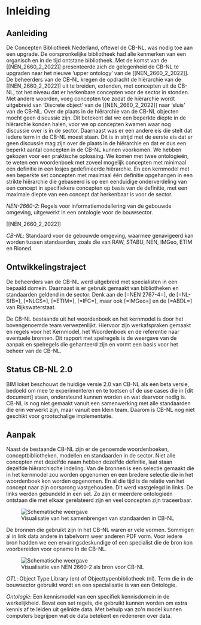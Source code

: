 # Inleiding

## Aanleiding
De Concepten Bibliotheek Nederland, oftewel de CB-NL, was nodig toe aan een upgrade. De oorspronkelijke bibliotheek had alle kenmerken van een organisch en in de tijd ontstane bibliotheek. Met de komst van de [[NEN_2660_2_2022]] presenteerde zich de gelegenheid de CB-NL te upgraden naar het nieuwe ‘upper ontology’ van de [[NEN_2660_2_2022]]. De beheerders van de CB-NL kregen de opdracht de hiërarchie van de [[NEN_2660_2_2022]] uit te breiden, extenden, met concepten uit de CB-NL, tot het niveau dat er herkenbare concepten voor de sector in stonden. Met andere woorden, voeg concepten toe zodat de hiërarchie wordt uitgebreid van ‘Discrete object’ van de [[NEN_2660_2_2022]] naar ‘sluis’ van de CB-NL.
Over de plaats in de hiërarchie van de CB-NL objecten mocht geen discussie zijn. Dit betekent dat we een beperkte diepte in de hiërarchie konden halen, voor we op concepten kwamen waar nog discussie over is in de sector.
Daarnaast was er een andere eis die stelt dat iedere term in de CB-NL moest staan. Dit is in strijd met de eerste eis dat er geen discussie mag zijn over de plaats in de hiërarchie en dat er dus een beperkt aantal concepten in de CB-NL kunnen voorkomen.
We hebben gekozen voor een praktische oplossing. We komen met twee ontologieën, te weten een woordenboek met zoveel mogelijk concepten met minimaal één definitie in een losjes gedefinieerde hiërarchie. En een kernmodel met een beperkte set concepten met maximaal één definitie opgehangen in een strikte hiërarchie die gebaseerd is op een eenduidige onderverdeling van een concept in specifiekere concepten op basis van de definitie, met een maximale diepte van een concept dat herkenbaar is voor de sector.


<dfn data-lt="NEN-2660-2" class="lint-ignore">NEN-2660-2</dfn>: Regels voor informatiemodellering van de gebouwde omgeving, uitgewerkt in een ontologie voor de bouwsector.</p> [[NEN_2660_2_2022]]

<dfn data-lt="CB-NL" class="lint-ignore">CB-NL</dfn>: Standaard voor de gebouwde omgeving, waarmee genavigeerd kan worden tussen standaarden, zoals die van RAW, STABU, NEN, IMGeo, ETIM en Rioned.</p>


## Ontwikkelingstraject
De beheerders van de CB-NL werd uitgebreid met specialisten in een bepaald domein. Daarnaast is er gebruik gemaakt van bibliotheken en standaarden geldend in de sector. Denk aan de [=NEN 2767-4=], de [=NL-SfB=], [=NLCS=], [=ETIM=], [=IFC=], maar ook [=IMGeo=] en de [=ABDL=] van Rijkswaterstaat.

De CB-NL bestaande uit het woordenboek en het kernmodel is door het bovengenoemde team verwezenlijkt. Hiervoor zijn werkafspraken gemaakt en regels voor het Kernmodel, het Woordenboek en de referentie naar eventuele bronnen. Dit rapport met spelregels is de weergave van de aanpak en spelregels die gehanteerd zijn en vormt een basis voor het beheer van de CB-NL.

## Status CB-NL 2.0
BIM loket beschouwt de huidige versie 2.0 van CB-NL als een beta versie, bedoeld om mee te experimenteren en te toetsen of de use cases die in [dit document] staan, ondersteund kunnen worden en wat daarvoor nodig is. CB-NL is nog niet gemaakt vanuit een samenwerking met alle standaarden die erin verwerkt zijn, maar vanuit een klein team. Daarom is CB-NL nog niet geschikt voor grootschalige implementatie.

## Aanpak
Naast de bestaande CB-NL zijn er de genoemde woordenboeken, conceptbibliotheken, modellen en standaarden in de sector. Niet alle concepten met dezelfde naam hebben dezelfde definitie, laat staan dezelfde hiërarchische indeling. Van de bronnen is een selectie gemaakt die in het kernmodel zou worden opgenomen en een bredere selectie die in het woordenboek kon worden opgenomen. En al die tijd is de relatie van het concept naar zijn oorsprong vastgehouden. Dit werd vastgelegd in links. De links werden gebundeld in een set. Zo zijn er meerdere ontologieën ontstaan die met elkaar gerelateerd zijn en veel concepten zijn traceerbaar.

<figure id="figure">
  <img src="h/media/trechter.png" alt="Schematische weergave" />
  <figcaption>Visualisatie van het samenbrengen van standaarden in CB-NL</figcaption>
</figure>

De bronnen die gebruikt zijn In het CB-NL waren er vele vormen. Sommigen al in link data andere in tabelvorm weer anderen PDF vorm. Voor iedere bron hadden we een ervaringsdeskundige of een specialist die de bron kon voorbereiden voor opname In de CB-NL.

<figure id="figure">
  <img src="h/media/bronnencb-nl.png" alt="Schematische weergave" />
  <figcaption>Visualisatie van NEN 2660-2 als bron voor CB-NL</figcaption>
</figure>


<dfn data-lt="OTL">OTL</dfn>: Object Type Library (en) of Objecttypenbibliotheek (nl). Term die in de bouwsector gebruikt wordt en een specialisatie is van een <a>Ontologie</a>.</p>
<dfn data-lt="ontologie|ontologieën">Ontologie</dfn>: Een kennismodel van een specifiek kennisdomein in de werkelijkheid. Bevat een set regels, die gebruikt kunnen worden om extra kennis af te leiden uit gelinkte data. Met behulp van zo'n model kunnen computers begrijpen wat de data betekent en redeneren over data. </p>
